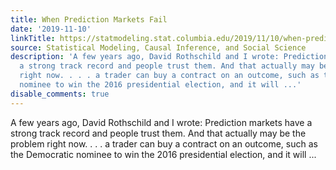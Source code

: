 ```yaml
---
title: When Prediction Markets Fail
date: '2019-11-10'
linkTitle: https://statmodeling.stat.columbia.edu/2019/11/10/when-prediction-markets-fail/
source: Statistical Modeling, Causal Inference, and Social Science
description: 'A few years ago, David Rothschild and I wrote: Prediction markets have
  a strong track record and people trust them. And that actually may be the problem
  right now. . . . a trader can buy a contract on an outcome, such as the Democratic
  nominee to win the 2016 presidential election, and it will ...'
disable_comments: true
---
```

A few years ago, David Rothschild and I wrote: Prediction markets have a strong track record and people trust them. And that actually may be the problem right now. . . . a trader can buy a contract on an outcome, such as the Democratic nominee to win the 2016 presidential election, and it will ...